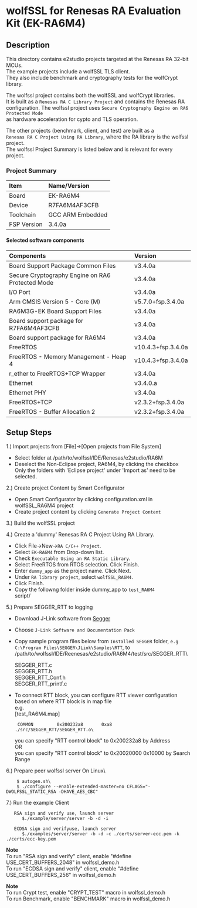<WIP>wolfSSL for Renesas RA Evaluation Kit (EK-RA6M4)
=================================================

## Description

This directory contains e2studio projects targeted at the Renesas RA 32-bit MCUs.\
The example projects include a wolfSSL TLS client.\
They also include benchmark and cryptography tests for the wolfCrypt library.

The wolfssl project contains both the wolfSSL and wolfCrypt libraries.\
It is built as a `Renesas RA C Library Project` and contains the Renesas RA\
configuration. The wolfssl project uses `Secure Cryptography Engine on RA6 Protected Mode` \
as hardware acceleration for cypto and TLS operation.

The other projects (benchmark, client, and test) are built as a\
`Renesas RA C Project Using RA Library`, where the RA library is the wolfssl project.\
The wolfssl Project Summary is listed below and is relevant for every project.

### Project Summary
|Item|Name/Version|
|:--|:--|
|Board|EK-RA6M4|
|Device|R7FA6M4AF3CFB|
|Toolchain|GCC ARM Embedded|
|FSP Version|3.4.0a|

#### Selected software components

|Components|Version|
|:--|:--|
|Board Support Package Common Files|v3.4.0a|
|Secure Cryptography Engine on RA6 Protected Mode|v3.4.0a|
|I/O Port|v3.4.0a|
|Arm CMSIS Version 5 - Core (M)|v5.7.0+fsp.3.4.0a|
|RA6M3G-EK Board Support Files|v3.4.0a|
|Board support package for R7FA6M4AF3CFB|v3.4.0a|
|Board support package for RA6M4|v3.4.0a|
|FreeRTOS|v10.4.3+fsp.3.4.0a|
|FreeRTOS - Memory Management - Heap 4|v10.4.3+fsp.3.4.0a|
|r_ether to FreeRTOS+TCP Wrapper|v3.4.0a|
|Ethernet|v3.4.0.a|
|Ethernet PHY|v3.4.0a|
|FreeRTOS+TCP|v2.3.2+fsp.3.4.0a|
|FreeRTOS - Buffer Allocation 2|v2.3.2+fsp.3.4.0a|

## Setup Steps

1.) Import  projects from [File]->[Open projects from File System]

+ Select folder at /path/to/wolfssl/IDE/Renesas/e2studio/RA6M
+ Deselect the Non-Eclipse project, RA6M4, by clicking the checkbox\
   Only the folders with 'Eclipse project' under 'Import as' need to be selected.

2.) Create project Content by Smart Configurator

+ Open Smart Configurator by clicking configuration.xml in wolfSSL_RA6M4 project
+ Create project content by clicking `Generate Project Content`

3.) Build the wolfSSL project

4.) Create a 'dummy' Renesas RA C Project Using RA Library.

+ Click File->New->`RA C/C++ Project`.
+ Select `EK-RA6M4` from Drop-down list.
+ Check `Executable Using an RA Static Library`.
+ Select FreeRTOS from RTOS selection. Click Finish.
+ Enter `dummy_app` as the project name. Click Next.
+ Under `RA library project`, select `wolfSSL_RA6M4`.
+ Click Finish.
+ Copy the followng folder inside dummy_app to `test_RA6M4`\
  script/
  
5.) Prepare SEGGER_RTT to logging

+ Download J-Link software from [Segger](https://www.segger.com/downloads/jlink)
+ Choose `J-Link Software and Documentation Pack`
+ Copy sample program files below from `Installed SEGGER` folder, `e.g C:\Program Files\SEGGER\JLink\Samples\RTT`, to /path/to/wolfssl/IDE/Reenesas/e2studio/RA6M4/test/src/SEGGER_RTT\
  
    SEGGER_RTT.c\
    SEGGER_RTT.h\
    SEGGER_RTT_Conf.h\
    SEGGER_RTT_printf.c

+ To connect RTT block, you can configure RTT viewer configuration based on where RTT block is in map file\
  e.g.\
    [test_RA6M4.map]
   ```
    COMMON         0x200232a8       0xa8 ./src/SEGGER_RTT/SEGGER_RTT.o\
   ````
    you can specify "RTT control block" to 0x200232a8 by Address\
    OR\
    you can specify "RTT control block" to 0x20020000 0x10000 by Search Range
  

6.) Prepare peer wolfssl server
    On Linux\
```
    $ autogen.sh\
    $ ./configure --enable-extended-master=no CFLAGS="-DWOLFSSL_STATIC_RSA -DHAVE_AES_CBC"
```

7.) Run the example Client
```
   RSA sign and verify use, launch server
      $./example/server/server -b -d -i
```

```
   ECDSA sign and verifyuse, launch server
      $./examples/server/server -b -d -c ./certs/server-ecc.pem -k ./certs/ecc-key.pem
```

  **Note**\
  To run "RSA sign and verify" client, enable "#define USE_CERT_BUFFERS_2048" in wolfssl_demo.h\
  To run "ECDSA sign and verify" client, enable "#define USE_CERT_BUFFERS_256" in wolfssl_demo.h
         
  **Note**\
  To run Crypt test, enable "CRYPT_TEST" macro in wolfssl_demo.h\
  To run Benchmark, enable "BENCHMARK" macro in wolfssl_demo.h
         